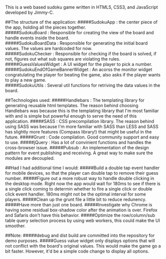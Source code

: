 This is a web based sudoku game written in HTML5, CSS3, and JavaScript developed by Jimmy-C.

##The structure of the application:
#####SudokuApp : the center piece of the app, holding all the pieces together.  
#####SudokuBoard : Responsible for creating the view of the board and handle events inside the board.  
#####SudokuBoardData : Responsible for generating the initial board values. The values are hardcoded for now.  
#####SudokuChecker : Responsible for checking if the board is solved, if not, figures out what sub squares are violating the rules.  
#####GuessValuesWidget : A UI widget for the player to pick a number.  
#####SudokuEndOfGameBannerWidget : An acorss the monitor widget congratulating the player for beating the game, also asks if the player wants to play a new game.  
#####SudokuUtils : Several util functions for retriving the data values in the board.

##Technologies used:
#####Handlebars : The templating library for generating reusable html templates. The reason behind choosing Handlebars was because this is the templating library that I'm most familiar with and is simple but powerful enough to serve the need of this application.
#####SASS       : CSS precompilation library. The reason behind using SASS was because I'm more familiar with SASS than LESS and SASS has slightly more features (Compass library!) that might be useful in the future.
#####Grunt      : Code compilation. Good community support and easy to use.
#####jQuery     : Has a lot of convinient functions and handles the cross-browser issue.
#####Pubsub     : An implementation of the design pattern for event publishing and receiving. A great way to make sure the modules are decoupled.

##Had I had additional time I would:
#####Build a double tap event handler for mobile devices, so that the player can double tap to remove their guess number.
#####Figure out a more robust way to handle double clicking in the desktop mode. Right now the app would wait for 180ms to see if there is a single click coming to determin whether to fire a single click or double click event handler. 180ms might not be the optimal interval for some players.
#####Clean up the grunt file a little bit to reduce redunency.
#####Have more than just one board.
#####Investigate why Chrome is having some residual box-shadow color after the animation is over. Firefox and Safaris don't have this behavior.
#####Optimize the row/column/sub table query selection process by using web workers, this could make the UI smoother.

##Note:
#####debug and dist build are committed into the repository for demo purposes.
#####Guess value widget only displays options that will not conflict with the board's original values. This would make the game go a bit faster. However, it'd be a simple code change to display all options.
